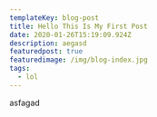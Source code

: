 ```yaml
---
templateKey: blog-post
title: Hello This Is My First Post
date: 2020-01-26T15:19:09.924Z
description: aegasd
featuredpost: true
featuredimage: /img/blog-index.jpg
tags:
  - lol
---
```

asfagad
